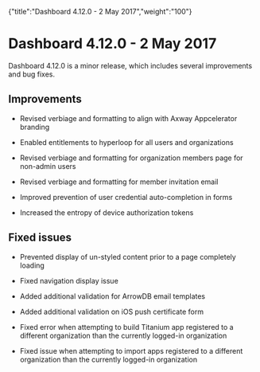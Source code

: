{"title":"Dashboard 4.12.0 - 2 May 2017","weight":"100"} 

# Dashboard 4.12.0 - 2 May 2017

Dashboard 4.12.0 is a minor release, which includes several improvements and bug fixes.

## Improvements

*   Revised verbiage and formatting to align with Axway Appcelerator branding
    
*   Enabled entitlements to hyperloop for all users and organizations
    
*   Revised verbiage and formatting for organization members page for non-admin users
    
*   Revised verbiage and formatting for member invitation email
    
*   Improved prevention of user credential auto-completion in forms
    
*   Increased the entropy of device authorization tokens
    

## Fixed issues

*   Prevented display of un-styled content prior to a page completely loading
    
*   Fixed navigation display issue
    
*   Added additional validation for ArrowDB email templates
    
*   Added additional validation on iOS push certificate form
    
*   Fixed error when attempting to build Titanium app registered to a different organization than the currently logged-in organization
    
*   Fixed issue when attempting to import apps registered to a different organization than the currently logged-in organization